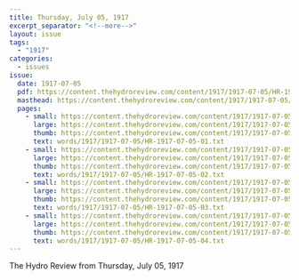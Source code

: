 ```yaml
---
title: Thursday, July 05, 1917
excerpt_separator: "<!--more-->"
layout: issue
tags:
  - "1917"
categories:
  - issues
issue:
  date: 1917-07-05
  pdf: https://content.thehydroreview.com/content/1917/1917-07-05/HR-1917-07-05.pdf
  masthead: https://content.thehydroreview.com/content/1917/1917-07-05/masthead/HR-1917-07-05.jpg
  pages:
    - small: https://content.thehydroreview.com/content/1917/1917-07-05/small/HR-1917-07-05-01.jpg
      large: https://content.thehydroreview.com/content/1917/1917-07-05/large/HR-1917-07-05-01.jpg
      thumb: https://content.thehydroreview.com/content/1917/1917-07-05/thumbnails/HR-1917-07-05-01.jpg
      text: words/1917/1917-07-05/HR-1917-07-05-01.txt
    - small: https://content.thehydroreview.com/content/1917/1917-07-05/small/HR-1917-07-05-02.jpg
      large: https://content.thehydroreview.com/content/1917/1917-07-05/large/HR-1917-07-05-02.jpg
      thumb: https://content.thehydroreview.com/content/1917/1917-07-05/thumbnails/HR-1917-07-05-02.jpg
      text: words/1917/1917-07-05/HR-1917-07-05-02.txt
    - small: https://content.thehydroreview.com/content/1917/1917-07-05/small/HR-1917-07-05-03.jpg
      large: https://content.thehydroreview.com/content/1917/1917-07-05/large/HR-1917-07-05-03.jpg
      thumb: https://content.thehydroreview.com/content/1917/1917-07-05/thumbnails/HR-1917-07-05-03.jpg
      text: words/1917/1917-07-05/HR-1917-07-05-03.txt
    - small: https://content.thehydroreview.com/content/1917/1917-07-05/small/HR-1917-07-05-04.jpg
      large: https://content.thehydroreview.com/content/1917/1917-07-05/large/HR-1917-07-05-04.jpg
      thumb: https://content.thehydroreview.com/content/1917/1917-07-05/thumbnails/HR-1917-07-05-04.jpg
      text: words/1917/1917-07-05/HR-1917-07-05-04.txt
---
```


The Hydro Review from Thursday, July 05, 1917

<!--more-->

